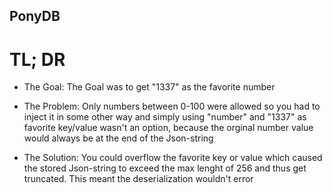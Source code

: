 ## PonyDB

# TL; DR
- The Goal:
  The Goal was to get "1337" as the favorite number

- The Problem:
  Only numbers between 0-100 were allowed so you had to inject it in some other way and simply using "number" and "1337" as favorite key/value wasn't an option, because the orginal number value would always be at the end of the Json-string

- The Solution:
  You could overflow the favorite key or value which caused the stored Json-string to exceed the max lenght of 256 and thus get truncated. This meant the deserialization wouldn't error
